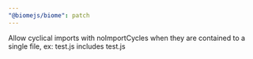```yaml
---
"@biomejs/biome": patch
---
```


Allow cyclical imports with noImportCycles when they are contained to a single file, ex: test.js includes test.js
